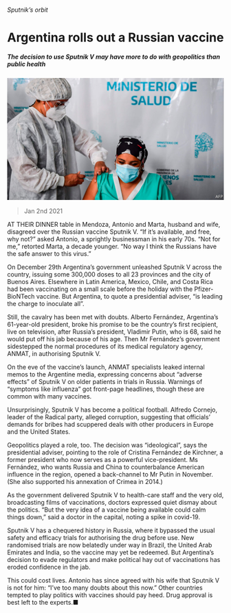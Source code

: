 ###### Sputnik’s orbit

# Argentina rolls out a Russian vaccine 

##### The decision to use Sputnik V may have more to do with geopolitics than public health 

![image](images/20210102_AMP501.jpg) 

> Jan 2nd 2021 


AT THEIR DINNER table in Mendoza, Antonio and Marta, husband and wife, disagreed over the Russian vaccine Sputnik V. “If it’s available, and free, why not?” asked Antonio, a sprightly businessman in his early 70s. “Not for me,” retorted Marta, a decade younger. “No way I think the Russians have the safe answer to this virus.”


On December 29th Argentina’s government unleashed Sputnik V across the country, issuing some 300,000 doses to all 23 provinces and the city of Buenos Aires. Elsewhere in Latin America, Mexico, Chile, and Costa Rica had been vaccinating on a small scale before the holiday with the Pfizer-BioNTech vaccine. But Argentina, to quote a presidential adviser, “is leading the charge to inoculate all”.



Still, the cavalry has been met with doubts. Alberto Fernández, Argentina’s 61-year-old president, broke his promise to be the country’s first recipient, live on television, after Russia’s president, Vladimir Putin, who is 68, said he would put off his jab because of his age. Then Mr Fernández’s government sidestepped the normal procedures of its medical regulatory agency, ANMAT, in authorising Sputnik V.


On the eve of the vaccine’s launch, ANMAT specialists leaked internal memos to the Argentine media, expressing concerns about “adverse effects” of Sputnik V on older patients in trials in Russia. Warnings of “symptoms like influenza” got front-page headlines, though these are common with many vaccines.


Unsurprisingly, Sputnik V has become a political football. Alfredo Cornejo, leader of the Radical party, alleged corruption, suggesting that officials’ demands for bribes had scuppered deals with other producers in Europe and the United States.


Geopolitics played a role, too. The decision was “ideological”, says the presidential adviser, pointing to the role of Cristina Fernández de Kirchner, a former president who now serves as a powerful vice-president. Ms Fernández, who wants Russia and China to counterbalance American influence in the region, opened a back-channel to Mr Putin in November. (She also supported his annexation of Crimea in 2014.)


As the government delivered Sputnik V to health-care staff and the very old, broadcasting films of vaccinations, doctors expressed quiet dismay about the politics. “But the very idea of a vaccine being available could calm things down,” said a doctor in the capital, noting a spike in covid-19.


Sputnik V has a chequered history in Russia, where it bypassed the usual safety and efficacy trials for authorising the drug before use. New randomised trials are now belatedly under way in Brazil, the United Arab Emirates and India, so the vaccine may yet be redeemed. But Argentina’s decision to evade regulators and make political hay out of vaccinations has eroded confidence in the jab.


This could cost lives. Antonio has since agreed with his wife that Sputnik V is not for him: “I’ve too many doubts about this now.” Other countries tempted to play politics with vaccines should pay heed. Drug approval is best left to the experts.■

